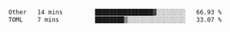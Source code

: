 <!--START_SECTION:waka-->

```txt
Other   14 mins         ████████████████▓░░░░░░░░   66.93 %
TOML    7 mins          ████████▒░░░░░░░░░░░░░░░░   33.07 %
```

<!--END_SECTION:waka-->